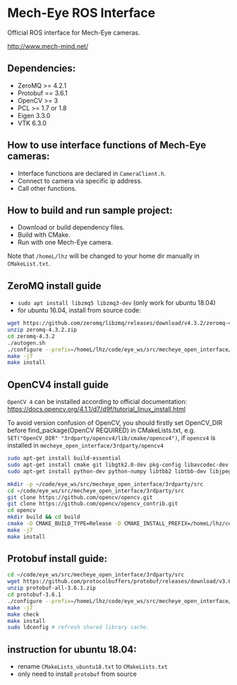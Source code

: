 Mech-Eye ROS Interface
====================
Official ROS interface for Mech-Eye cameras.

<http://www.mech-mind.net/>

## Dependencies:
- ZeroMQ   >= 4.2.1
- Protobuf == 3.6.1
- OpenCV   >= 3
- PCL 	   >= 1.7 or 1.8
- Eigen    3.3.0
- VTK      6.3.0

## How to use interface functions of Mech-Eye cameras:
- Interface functions are declared in ```CameraClient.h```.
- Connect to camera via specific ip address.
- Call other functions.


## How to build and run sample project:

- Download or build dependency files.
- Build with CMake.
- Run with one Mech-Eye camera.


Note that `/homeL/lhz` will be changed to your home dir manually in `CMakeList.txt`.

## ZeroMQ install guide
- `sudo apt install libzmq5 libzmq3-dev` (only work for ubuntu 18.04)
- for ubuntu 16.04, install from source code:

```bash
wget https://github.com/zeromq/libzmq/releases/download/v4.3.2/zeromq-4.3.2.zip
unzip zeromq-4.3.2.zip
cd zeromq-4.3.2
./autogen.sh
./configure --prefix=/homeL/lhz/code/eye_ws/src/mecheye_open_interface/3rdparty/libzmq 
make -j7
make install
```

## OpenCV4 install guide
`OpenCV 4` can be installed according to official documentation: https://docs.opencv.org/4.1.1/d7/d9f/tutorial_linux_install.html

To avoid version confusion of OpenCV, you should firstly set OpenCV_DIR before find_package(OpenCV REQUIRED) in CMakeLists.txt, e.g.
`SET("OpenCV_DIR" "3rdparty/opencv4/lib/cmake/opencv4")`, if `opencv4` is installed in `mecheye_open_interface/3rdparty/opencv4`

```bash
sudo apt-get install build-essential
sudo apt-get install cmake git libgtk2.0-dev pkg-config libavcodec-dev libavformat-dev libswscale-dev
sudo apt-get install python-dev python-numpy libtbb2 libtbb-dev libjpeg-dev libpng-dev libtiff-dev libjasper-dev libdc1394-22-dev

mkdir -p ~/code/eye_ws/src/mecheye_open_interface/3rdparty/src
cd ~/code/eye_ws/src/mecheye_open_interface/3rdparty/src
git clone https://github.com/opencv/opencv.git
git clone https://github.com/opencv/opencv_contrib.git
cd opencv
mkdir build && cd build
cmake -D CMAKE_BUILD_TYPE=Release -D CMAKE_INSTALL_PREFIX=/homeL/lhz/code/eye_ws/src/mecheye_open_interface/3rdparty/opencv4 ..
make -j7
make install
```

## Protobuf install guide:

```bash
cd ~/code/eye_ws/src/mecheye_open_interface/3rdparty/src
wget https://github.com/protocolbuffers/protobuf/releases/download/v3.6.1/protobuf-all-3.6.1.zip
unzip protobuf-all-3.6.1.zip 
cd protobuf-3.6.1
./configure --prefix=/homeL/lhz/code/eye_ws/src/mecheye_open_interface/3rdparty/protobuf
make -j7
make check
make install
sudo ldconfig # refresh shared library cache.
```

## instruction for ubuntu 18.04:
- rename `CMakeLists_ubuntu18.txt` to `CMakeLists.txt`
- only need to install `protobuf` from source

